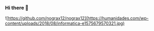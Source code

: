 ### Hi there 👋
![https://github.com/nograx12/nograx12](https://humanidades.com/wp-content/uploads/2018/08/informatica-e1575679570321.jpg)

<!--
**nograx12/nograx12** is a ✨ _special_ ✨ repository because its `README.md` (this file) appears on your GitHub profile.

Here are some ideas to get you started:

- 🔭 I’m currently working on ...
- 🌱 I’m currently learning ...
- 👯 I’m looking to collaborate on ...
- 🤔 I’m looking for help with ...
- 💬 Ask me about ...
- 📫 How to reach me: ...
- 😄 Pronouns: ...
- ⚡ Fun fact: ...
-->
